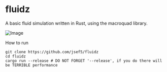 # fluidz
A basic fluid simulation written in Rust, using the macroquad library. 

![Image](https://cdn.discordapp.com/attachments/883118255278030899/1016858848960729188/unknown.png "liquids")

How to run
```
git clone https://github.com/jsef5/fluidz
cd fluidz
cargo run --release # DO NOT FORGET '--release', if you do there will be TERRIBLE performance
```
